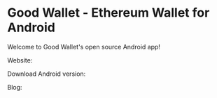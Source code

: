 # Good Wallet - Ethereum Wallet for Android

Welcome to Good Wallet's open source Android app!

Website: 

Download Android version: 

Blog: 


